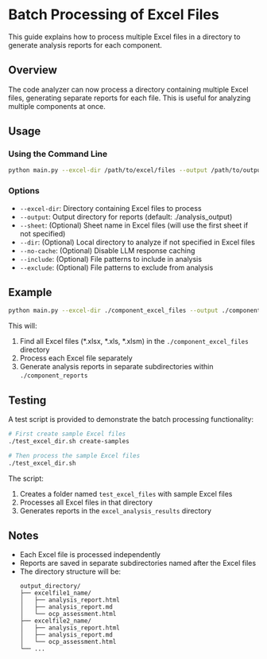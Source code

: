 # Batch Processing of Excel Files

This guide explains how to process multiple Excel files in a directory to generate analysis reports for each component.

## Overview

The code analyzer can now process a directory containing multiple Excel files, generating separate reports for each file. This is useful for analyzing multiple components at once.

## Usage

### Using the Command Line

```bash
python main.py --excel-dir /path/to/excel/files --output /path/to/output/directory
```

### Options

- `--excel-dir`: Directory containing Excel files to process
- `--output`: Output directory for reports (default: ./analysis_output)
- `--sheet`: (Optional) Sheet name in Excel files (will use the first sheet if not specified)
- `--dir`: (Optional) Local directory to analyze if not specified in Excel files
- `--no-cache`: (Optional) Disable LLM response caching
- `--include`: (Optional) File patterns to include in analysis
- `--exclude`: (Optional) File patterns to exclude from analysis

## Example

```bash
python main.py --excel-dir ./component_excel_files --output ./component_reports
```

This will:
1. Find all Excel files (*.xlsx, *.xls, *.xlsm) in the `./component_excel_files` directory
2. Process each Excel file separately
3. Generate analysis reports in separate subdirectories within `./component_reports`

## Testing

A test script is provided to demonstrate the batch processing functionality:

```bash
# First create sample Excel files
./test_excel_dir.sh create-samples

# Then process the sample Excel files
./test_excel_dir.sh
```

The script:
1. Creates a folder named `test_excel_files` with sample Excel files
2. Processes all Excel files in that directory
3. Generates reports in the `excel_analysis_results` directory

## Notes

- Each Excel file is processed independently
- Reports are saved in separate subdirectories named after the Excel files
- The directory structure will be:
  ```
  output_directory/
  ├── excelfile1_name/
  │   ├── analysis_report.html
  │   ├── analysis_report.md
  │   └── ocp_assessment.html
  ├── excelfile2_name/
  │   ├── analysis_report.html
  │   ├── analysis_report.md
  │   └── ocp_assessment.html
  └── ...
  ``` 